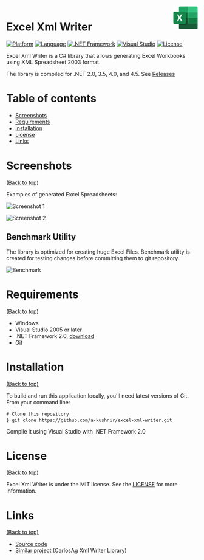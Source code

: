 <img src="https://raw.githubusercontent.com/a-kushnir/excel-xml-writer/main/app.png" alt="xStocks logo" title="xStocks" align="right" height="64" />

# Excel Xml Writer

[![Platform](https://img.shields.io/badge/platform-windows-blue)](https://img.shields.io/badge/platform-windows-blue)
[![Language](https://img.shields.io/badge/language-C%23-orange)](https://img.shields.io/badge/language-C%23-orange)
[![.NET Framework](https://img.shields.io/badge/.net%20framework-2.0-blue)](https://img.shields.io/badge/.net%20framework-2.0-blue)
[![Visual Studio](https://img.shields.io/badge/Visual%20Studio-2005-blue)](https://img.shields.io/badge/Visual%20Studio-2005-blue)
[![License](https://img.shields.io/github/license/a-kushnir/x-stocks)](https://img.shields.io/github/license/a-kushnir/x-stocks)

Excel Xml Writer is a C# library that allows generating Excel Workbooks using XML Spreadsheet 2003 format.

The library is compiled for .NET 2.0, 3.5, 4.0, and 4.5. See [Releases](https://github.com/a-kushnir/excel-xml-writer/releases)

# Table of contents

- [Screenshots](#screenshots)
- [Requirements](#requirements)
- [Installation](#installation)
- [License](#license)
- [Links](#links)

# Screenshots

[(Back to top)](#table-of-contents)

Examples of generated Excel Spreadsheets:

![Screenshot 1](https://user-images.githubusercontent.com/1454297/96068688-d7c7b600-0e59-11eb-973d-ce5bed4de338.png)

![Screenshot 2](https://user-images.githubusercontent.com/1454297/96068689-d7c7b600-0e59-11eb-8f15-0908a81a16ae.png)

## Benchmark Utility

The library is optimized for creating huge Excel Files. Benchmark utility is created for testing changes before committing them to git repository.

![Benchmark](https://user-images.githubusercontent.com/1454297/96069252-07c38900-0e5b-11eb-9175-638dde890389.png)

# Requirements

[(Back to top)](#table-of-contents)

* Windows
* Visual Studio 2005 or later
* .NET Framework 2.0, [download](https://www.microsoft.com/en-in/download/details.aspx?id=6523)
* Git

# Installation

[(Back to top)](#table-of-contents)

To build and run this application locally, you'll need latest versions of Git. From your command line:

```
# Clone this repository
$ git clone https://github.com/a-kushnir/excel-xml-writer.git
```

Compile it using Visual Studio with .NET Framework 2.0

# License

[(Back to top)](#table-of-contents)

Excel Xml Writer is under the MIT license. See the [LICENSE](https://github.com/a-kushnir/excel-xml-writer/blob/main/LICENSE) for more information.

# Links

[(Back to top)](#table-of-contents)

* [Source code](https://github.com/a-kushnir/excel-xml-writer)
* [Similar project](https://www.carlosag.net/Tools/ExcelXmlWriter/) (CarlosAg Xml Writer Library)
